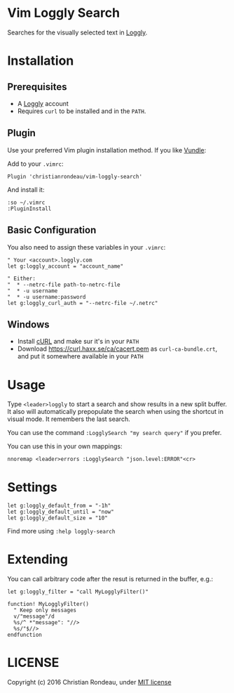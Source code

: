 # Vim Loggly Search

Searches for the visually selected text in [Loggly](https://www.loggly.com).

# Installation

## Prerequisites

* A [Loggly](https://www.loggly.com) account
* Requires `curl` to be installed and in the `PATH`.

## Plugin

Use your preferred Vim plugin installation method. If you like [Vundle](https://github.com/VundleVim/Vundle.vim):

Add to your `.vimrc`:

    Plugin 'christianrondeau/vim-loggly-search'

And install it:

    :so ~/.vimrc
    :PluginInstall

## Basic Configuration

You also need to assign these variables in your `.vimrc`:

    " Your <account>.loggly.com
    let g:loggly_account = "account_name"

    " Either:
    "  * --netrc-file path-to-netrc-file
    "  * -u username
    "  * -u username:password
    let g:loggly_curl_auth = "--netrc-file ~/.netrc"

## Windows

* Install [cURL](https://curl.haxx.se/) and make sur it's in your `PATH`
* Download https://curl.haxx.se/ca/cacert.pem as `curl-ca-bundle.crt`, and put it somewhere available in your `PATH`

# Usage

Type `<leader>loggly` to start a search and show results in a new split buffer. It also will automatically prepopulate the search when using the shortcut in visual mode. It remembers the last search.

You can use the command `:LogglySearch "my search query"` if you prefer.

You can use this in your own mappings:

    nnoremap <leader>errors :LogglySearch "json.level:ERROR"<cr>

# Settings

    let g:loggly_default_from = "-1h"
    let g:loggly_default_until = "now"
    let g:loggly_default_size = "10"

Find more using `:help loggly-search`

# Extending

You can call arbitrary code after the resut is returned in the buffer, e.g.:

    let g:loggly_filter = "call MyLogglyFilter()"
    
    function! MyLogglyFilter()
      " Keep only messages
      v/"message"/d
      %s/^ *"message": "//>
      %s/"$//>
    endfunction

# LICENSE

Copyright (c) 2016 Christian Rondeau, under [MIT license](LICENSE)
